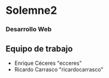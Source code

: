 # Solemne2

### Desarrollo Web 

## Equipo de trabajo
* Enrique Céceres "ecceres"
* Ricardo Carrasco "ricardocarrasco"
